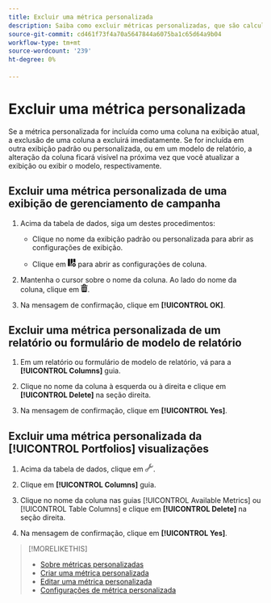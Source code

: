```yaml
---
title: Excluir uma métrica personalizada
description: Saiba como excluir métricas personalizadas, que são calculadas a partir das métricas padrão.
source-git-commit: cd461f73f4a70a5647844a6075ba1c65d64a9b04
workflow-type: tm+mt
source-wordcount: '239'
ht-degree: 0%

---
```


# Excluir uma métrica personalizada

Se a métrica personalizada for incluída como uma coluna na exibição atual, a exclusão de uma coluna a excluirá imediatamente. Se for incluída em outra exibição padrão ou personalizada, ou em um modelo de relatório, a alteração da coluna ficará visível na próxima vez que você atualizar a exibição ou exibir o modelo, respectivamente.

## Excluir uma métrica personalizada de uma exibição de gerenciamento de campanha

1. Acima da tabela de dados, siga um destes procedimentos:

   * Clique no nome da exibição padrão ou personalizada para abrir as configurações de exibição.

   * Clique em ![Colunas personalizadas](/help/search-social-commerce/assets/custom-columns.png "Colunas personalizadas") para abrir as configurações de coluna.

1. Mantenha o cursor sobre o nome da coluna. Ao lado do nome da coluna, clique em ![Excluir](/help/search-social-commerce/assets/delete.png "Excluir").

1. Na mensagem de confirmação, clique em **[!UICONTROL OK]**.

## Excluir uma métrica personalizada de um relatório ou formulário de modelo de relatório

1. Em um relatório ou formulário de modelo de relatório, vá para a **[!UICONTROL Columns]** guia.

1. Clique no nome da coluna à esquerda ou à direita e clique em **[!UICONTROL Delete]** na seção direita.

1. Na mensagem de confirmação, clique em **[!UICONTROL Yes]**.

## Excluir uma métrica personalizada da [!UICONTROL Portfolios] visualizações

1. Acima da tabela de dados, clique em ![Editar Modo de Exibição Selecionado](/help/search-social-commerce/assets/view-settings.png "Editar Modo de Exibição Selecionado").

1. Clique em **[!UICONTROL Columns]** guia.

1. Clique no nome da coluna nas guias [!UICONTROL Available Metrics] ou [!UICONTROL Table Columns] e clique em **[!UICONTROL Delete]** na seção direita.

1. Na mensagem de confirmação, clique em **[!UICONTROL Yes]**.

>[!MORELIKETHIS]
>
>* [Sobre métricas personalizadas](custom-metric-about.md)
>* [Criar uma métrica personalizada](custom-metric-create.md)
>* [Editar uma métrica personalizada](custom-metric-edit.md)
>* [Configurações de métrica personalizada](custom-metric-settings.md)

